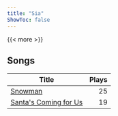 ```yaml
---
title: "Sia"
ShowToc: false
---
```


{{< more >}}

## Songs
Title | Plays 
----- | -----: 
[Snowman](/songs/snowman) | 25
[Santa's Coming for Us](/songs/santas-coming-for-us) | 19

